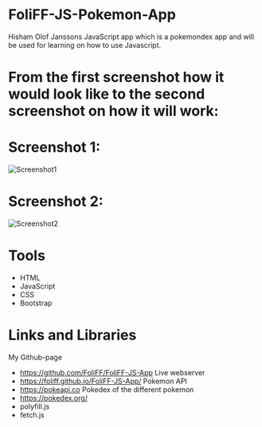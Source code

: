 # FoliFF-JS-Pokemon-App
 Hisham Olof Janssons JavaScript app
which is a pokemondex app and will be used for learning on how to use Javascript.
# From the first screenshot how it would look like to the second screenshot on how it will work:
# Screenshot 1:
![Screenshot1](https://user-images.githubusercontent.com/99507280/163626643-67d87517-2346-4396-88d5-73cd4336a42c.JPG)
# Screenshot 2:
![Screenshot2](https://user-images.githubusercontent.com/99507280/163626653-bd9c0312-fd8a-47cd-912c-aeb38698e230.JPG)

# Tools
- HTML
- JavaScript
- CSS
- Bootstrap

# Links and Libraries
My Github-page
- https://github.com/FoliFF/FoliFF-JS-App
Live webserver
- https://foliff.github.io/FoliFF-JS-App/
Pokemon API
- https://pokeapi.co
Pokedex of the different pokemon
- https://pokedex.org/
- polyfill.js
- fetch.js
